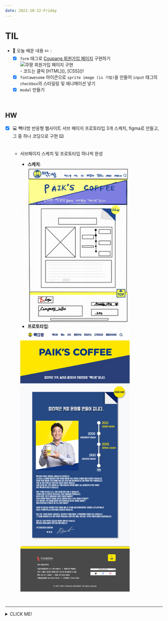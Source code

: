 ```yaml
---
date: 2021-10-22-Friday
---
```


# TIL

- 📝 오늘 배운 내용 ✏️ : 
  - [x] `form` 태그로 [Coupang 회원가입 페이지](https://login.coupang.com/login/memberJoinFrm.pang) 구현하기 
    <!-- - 왼쪽이 실제 쿠팡 사이트고, 오른쪽이 구현한 모습이다.         -->
    <img src="./images/coupang_sign_up_page.png" alt="쿠팡 회원가입 페이지 구현" width="600px" height="" style="padding-left: px;" />
    <br /> 
    - 코드는 클릭 [HTML](), [CSS]()!       
  - [x] `fontawesome` 아이콘으로 `sprite image (is 기법)`을 만들어 `input` 태그의 `checkbox`의 스타일링 및 애니메이션 넣기 
  - [x] `modal` 만들기 

 <!--
  - [x] `form` 태그로 [네이버 회원가입 페이지](https://nid.naver.com/user2/V2Join?token_sjoin=0nEqbe8X7ncizl43&langSelect=ko_KR&chk_all=on&termsService=on&termsPrivacy=on&termsLocation=Y&termsEmail=Y) 클론하기 
    - 구현한 모습은 아래와 같고, 코드는 클릭 [HTML](https://github.com/ekfka4863/frontEndCourse_210901/blob/main/practice/practice_17%20(signup_system)/html/test_naver_sign_up.html), [CSS](https://github.com/ekfka4863/frontEndCourse_210901/blob/main/practice/practice_17%20(signup_system)/css/src/test_naver_sign_up.css)!       
    <img src="./images/sign_up_page_with_form_Naver.gif" alt="네이버 회원가입 페이지 구현" width="" height="" style="padding-left: px;" />
    <br />


  - [x] `form` 태그 관련... 
    - `form` 태그에서 `action =" "` 속성값은 백엔드와 협업하는 주소를 넣는 것이다
    - `method=" "` 에서는 만약 단순히 검색을 한다고 하면 **GET**을, 그리고 보이지 않게 숨김처리 해서 정보를 보내겠다고 하면 **POST**를 사용한단 것을 ~~일단~~ 알고있자!
    
    <br />
  
  - [x] `input`타입    
  <br />
  <img src="./images/input_type.png" alt="인풋 태그의 타입들 간략 정리 (feat. 선생님)" width="350px" height="" style="padding-left: px;" />
  <img src="./images/input_type_2.png" alt="인풋 태그의 타입들 간략 정리 (feat. 선생님)" width="350px" height="" style="padding-left: px;" />
  <br /> -->

  
<br />

## HW
- [x] 💻 빽다방 반응형 웹사이트 서브 페이지 프로토타입 3개 스케치, figma로 만들고, 그 중 하나 코딩으로 구현 ⌨️    
    <br /> 

  - 서브페이지 스케치 및 프로토타입 하나씩 완성           
    - **스케치**: 
    <img src="./images/subpage_ceo_introduction_sketch(1280px).jpeg" alt="빽다방 서브페이지 스케치 1" width="350px" height="" style="padding-left: px;" />
    <br />

    - **프로토타입**: 
    <img src="./images/subpage_ceo_introduction(1280px).png" alt="빽다방 서브페이지 피그마 프로토타입 1" width="350px" height="" style="padding-left: px;" />

<br />

---
<details>
<summary>CLICK ME!</summary>  

- cf.  
  - ✨ 선생님's 강의 ✨

</detials>   

